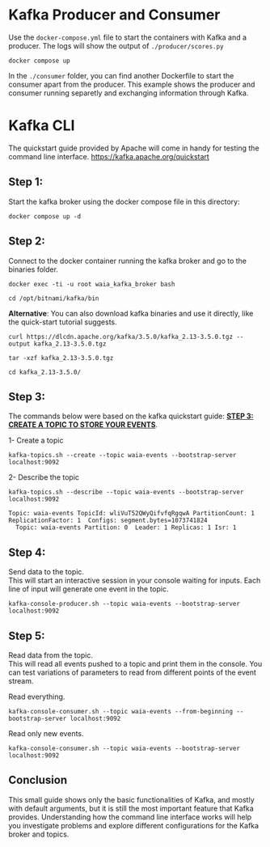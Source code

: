 # Kafka Producer and Consumer

Use the `docker-compose.yml` file to start the containers with Kafka and a producer.
The logs will show the output of `./producer/scores.py`
```
docker compose up
```

In the `./consumer` folder, you can find another Dockerfile to start the consumer apart from the producer.
This example shows the producer and consumer running separetly and exchanging information through Kafka.


# Kafka CLI

The quickstart guide provided by Apache will come in handy for testing the command line interface.
https://kafka.apache.org/quickstart



## Step 1:
Start the kafka broker using the docker compose file in this directory:
```
docker compose up -d
```

## Step 2:
Connect to the docker container running the kafka broker and go to the binaries folder.
```
docker exec -ti -u root waia_kafka_broker bash
```
```
cd /opt/bitnami/kafka/bin
```

**Alternative**:
You can also download kafka binaries and use it directly, like the quick-start tutorial suggests.
```
curl https://dlcdn.apache.org/kafka/3.5.0/kafka_2.13-3.5.0.tgz --output kafka_2.13-3.5.0.tgz

tar -xzf kafka_2.13-3.5.0.tgz

cd kafka_2.13-3.5.0/
```

## Step 3:
The commands below were based on the kafka quickstart guide: **[STEP 3: CREATE A TOPIC TO STORE YOUR EVENTS](https://kafka.apache.org/quickstart#quickstart_createtopic)**.


1- Create a topic
```
kafka-topics.sh --create --topic waia-events --bootstrap-server localhost:9092
```
2- Describe the topic
```
kafka-topics.sh --describe --topic waia-events --bootstrap-server localhost:9092

Topic: waia-events TopicId: wliVuT52QWyQifvfqRgqwA PartitionCount: 1 ReplicationFactor: 1  Configs: segment.bytes=1073741824
  Topic: waia-events Partition: 0  Leader: 1 Replicas: 1 Isr: 1

```

## Step 4:
Send data to the topic. \
This will start an interactive session in your console waiting for inputs. Each line of input will generate one event in the topic.
```
kafka-console-producer.sh --topic waia-events --bootstrap-server localhost:9092
```

## Step 5:
Read data from the topic. \
This will read all events pushed to a topic and print them in the console. You can test variations of parameters to read from different points of the event stream.

Read everything.
```
kafka-console-consumer.sh --topic waia-events --from-beginning --bootstrap-server localhost:9092
```

Read only new events.
```
kafka-console-consumer.sh --topic waia-events --bootstrap-server localhost:9092
```


## Conclusion
This small guide shows only the basic functionalities of Kafka, and mostly with default arguments, but it is still the most important feature that Kafka provides.
Understanding how the command line interface works will help you investigate problems and explore different configurations for the Kafka broker and topics. 

